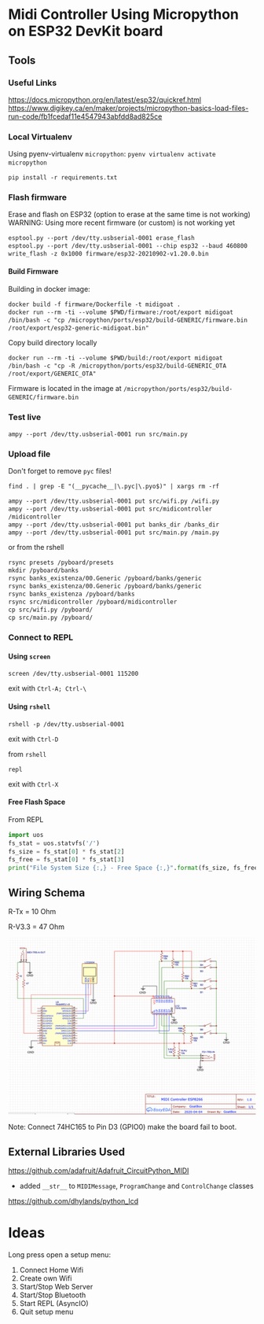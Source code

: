 # Midi Controller Using Micropython on ESP32 DevKit board

## Tools

### Useful Links

https://docs.micropython.org/en/latest/esp32/quickref.html
https://www.digikey.ca/en/maker/projects/micropython-basics-load-files-run-code/fb1fcedaf11e4547943abfdd8ad825ce

### Local Virtualenv

Using pyenv-virtualenv `micropython`: `pyenv virtualenv activate micropython`

```shell
pip install -r requirements.txt
```

### Flash firmware

Erase and flash on ESP32 (option to erase at the same time is not working)
WARNING: Using more recent firmware (or custom) is not working yet

```shell
esptool.py --port /dev/tty.usbserial-0001 erase_flash
esptool.py --port /dev/tty.usbserial-0001 --chip esp32 --baud 460800 write_flash -z 0x1000 firmware/esp32-20210902-v1.20.0.bin
```

#### Build Firmware

Building in docker image:

```shell
docker build -f firmware/Dockerfile -t midigoat .
docker run --rm -ti --volume $PWD/firmware:/root/export midigoat /bin/bash -c "cp /micropython/ports/esp32/build-GENERIC/firmware.bin /root/export/esp32-generic-midigoat.bin"
```

Copy build directory locally
```shell
docker run --rm -ti --volume $PWD/build:/root/export midigoat /bin/bash -c "cp -R /micropython/ports/esp32/build-GENERIC_OTA /root/export/GENERIC_OTA"
```

Firmware is located in the image at `/micropython/ports/esp32/build-GENERIC/firmware.bin`

### Test live

```shell
ampy --port /dev/tty.usbserial-0001 run src/main.py
```

### Upload file

Don't forget to remove `pyc` files!

```shell
find . | grep -E "(__pycache__|\.pyc|\.pyo$)" | xargs rm -rf
```

```shell
ampy --port /dev/tty.usbserial-0001 put src/wifi.py /wifi.py
ampy --port /dev/tty.usbserial-0001 put src/midicontroller /midicontroller
ampy --port /dev/tty.usbserial-0001 put banks_dir /banks_dir
ampy --port /dev/tty.usbserial-0001 put src/main.py /main.py
```

or from the rshell

```
rsync presets /pyboard/presets
mkdir /pyboard/banks
rsync banks_existenza/00.Generic /pyboard/banks/generic
rsync banks_existenza/00.Generic /pyboard/banks/generic
rsync banks_existenza /pyboard/banks
rsync src/midicontroller /pyboard/midicontroller
cp src/wifi.py /pyboard/
cp src/main.py /pyboard/
```

### Connect to REPL

#### Using `screen`

```shell
screen /dev/tty.usbserial-0001 115200
```
exit with `Ctrl-A; Ctrl-\`

#### Using `rshell`

```shell
rshell -p /dev/tty.usbserial-0001
```
exit with `Ctrl-D`

from `rshell`
```shell
repl
```
exit with `Ctrl-X`

#### Free Flash Space

From REPL

```python
import uos
fs_stat = uos.statvfs('/')
fs_size = fs_stat[0] * fs_stat[2]
fs_free = fs_stat[0] * fs_stat[3]
print("File System Size {:,} - Free Space {:,}".format(fs_size, fs_free))
```

## Wiring Schema

R-Tx = 10 Ohm

R-V3.3 = 47 Ohm

![diagram](img/diagram.png)

Note: Connect 74HC165 to Pin D3 (GPIO0) make the board fail to boot.

## External Libraries Used

https://github.com/adafruit/Adafruit_CircuitPython_MIDI
- added `__str__` to `MIDIMessage`, `ProgramChange` and `ControlChange` classes

https://github.com/dhylands/python_lcd


# Ideas

Long press open a setup menu:
1. Connect Home Wifi
2. Create own Wifi
3. Start/Stop Web Server
4. Start/Stop Bluetooth
5. Start REPL (AsyncIO)
6. Quit setup menu